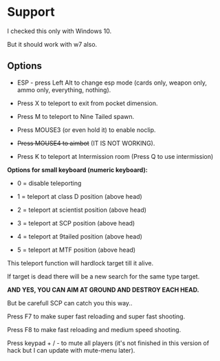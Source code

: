 # Support

I checked this only with Windows 10.

But it should work with w7 also.


## Options

* ESP - press Left Alt to change esp mode (cards only, weapon only, ammo only, everything, nothing).

* Press X to teleport to exit from pocket dimension.

* Press M to teleport to Nine Tailed spawn.

* Press MOUSE3 (or even hold it) to enable noclip.

* ~~Press MOUSE4 to aimbot~~ (IT IS NOT WORKING).

* Press K to teleport at Intermission room (Press Q to use intermission)



**Options for small keyboard (numeric keyboard):**

* 0 = disable teleporting

* 1 = teleport at class D position (above head)

* 2 = teleport at scientist position (above head)

* 3 = teleport at SCP position (above head)

* 4 = teleport at 9tailed position (above head)

* 5 = teleport at MTF position (above head)



This teleport function will hardlock target till it alive.

If target is dead there will be a new search for the same type target.


**AND YES, YOU CAN AIM AT GROUND AND DESTROY EACH HEAD.**

But be carefull SCP can catch you this way..



Press F7 to make super fast reloading and super fast shooting.

Press F8 to make fast reloading and medium speed shooting.



Press keypad + / - to mute all players (it's not finished in this version of hack but I can update with mute-menu later).
